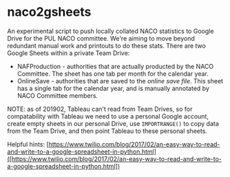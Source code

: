# naco2gsheets

An experimental script to push locally collated NACO statistics to Google Drive for the PUL NACO committee. We're aiming to move beyond redundant manual work and printouts to do these stats. There are two Google Sheets within a private Team Drive:
* NAFProduction - authorities that are actually producted by the NACO Committee. The sheet has one tab per month for the calendar year.
* OnlineSave - authorities that are saved to the *online save file*. This sheet has a single tab for the calendar year, and is manually annotated by NACO Committee members.

NOTE: as of 201902, Tableau can't read from Team Drives, so for compatability with Tableau we need to use a personal Google account, create empty sheets in our personal Drive, use `IMPORTRANGE()` to copy data from the Team Drive, and then point Tableau to these personal sheets.   

Helpful hints: [https://www.twilio.com/blog/2017/02/an-easy-way-to-read-and-write-to-a-google-spreadsheet-in-python.html]([https://www.twilio.com/blog/2017/02/an-easy-way-to-read-and-write-to-a-google-spreadsheet-in-python.html])
